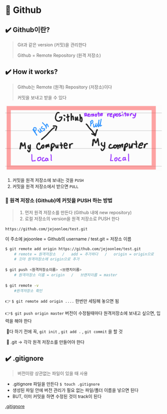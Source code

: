 # 📝 Github



## ✔️ Github이란?

> Git과 같은 version (커밋)을 관리한다
>
> Github = Remote Repository (원격 저장소)



## ✔️ How it works?

> Github는 Remote (원격) Repository (저장소)이다
>
> 커밋을 보내고 받을 수 있다

![pushandpull](Github.assets/pushandpull.png)

1. 커밋을 원격 저장소에 보내는 것을 `PUSH`
2. 커밋을 원격 저장소에서 받으면 `PULL`



### 📌 원격 저장소 (Github)에 커밋을 PUSH 하는 방법

> 1. 먼저 원격 저장소를 만든다 (Github 내에 new repository)
> 2. 로컬 저장소의 version을 원격 저장소로 PUSH 한다

`https://github.com/jejoonlee/test.git`

이 주소에 jejoonlee = Github의 username   /   test.git = 저장소 이름

```bash
$ git remote add origin https://github.com/jejoonlee/test.git
	# remote = 원격저장소   /   add = 추가하다   /   origin = origin으로
	# 깃아 원격저장소에 origin으로 추가
	
$ git push <원격저장소이름> <브랜치이름>
	# 원격저장소 이름 = origin   /   브랜치이름 = master
	
$ git remote -v
	#원격저장소 확인
```

👉 `$ git remote add origin ....` 한번만 세팅해 놓으면 됨

👉`$ git push origin master` 버전이 수정될때마다 원격저장소에 보내고 싶으면, 입력을 해야 한다

​	🚨다 하기 전에 꼭, `git init` , `git add .` , `git commit` 을 할 것 

​	🚨 .git → 각각 원격 저장소를 만들어야 한다



## ✔️ .gitignore

> 버전이랑 상관없는 파일이 있을 때 사용

- .gitignore 파일을 만든다 `$ touch .gitignore`
- 생성된 파일 안에 버전 관리가 필요 없는 파일/폴더 이름을 넣으면 된다
- BUT, 이미 커밋을 하면 수정된 것이 track이 된다

[.gitignore](https://www.toptal.com/developers/gitignore/)